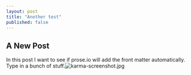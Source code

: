 ```yaml
---
layout: post
title: "Another test"
published: false
---
```

## A New Post

In this post I want to see if prose.io will add the front matter automatically. Type in a bunch of stuff.![karma-screenshot.jpg]({{site.baseurl}}/_drafts/karma-screenshot.jpg)
